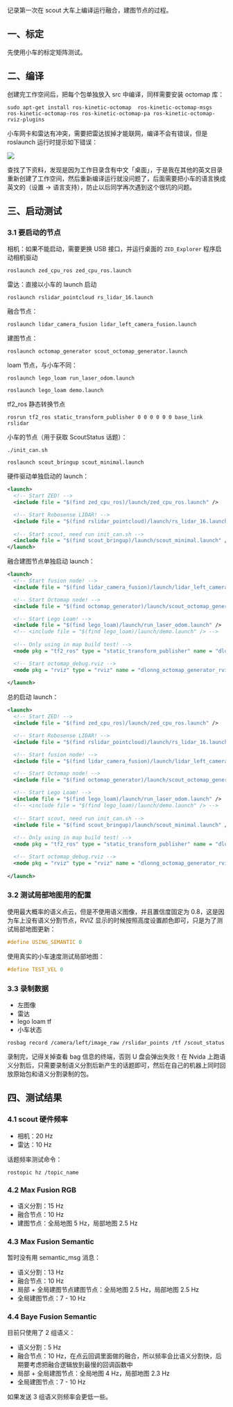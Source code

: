 记录第一次在 scout 大车上编译运行融合，建图节点的过程。

## 一、标定

先使用小车的标定矩阵测试。

## 二、编译

创建完工作空间后，把每个包单独放入 src 中编译，同样需要安装 octomap 库：

```shell
sudo apt-get install ros-kinetic-octomap  ros-kinetic-octomap-msgs ros-kinetic-octomap-ros ros-kinetic-octomap-pa ros-kinetic-octomap-rviz-plugins
```

小车网卡和雷达有冲突，需要把雷达拔掉才能联网，编译不会有错误，但是 roslaunch 运行时提示如下错误：

![](https://dlonng.oss-cn-shenzhen.aliyuncs.com/blog/scout_roslaunch_error2.png)

查找了下资料，发现是因为工作目录含有中文「桌面」，于是我在其他的英文目录重新创建了工作空间，然后重新编译运行就没问题了，后面需要把小车的语言换成英文的（设置 -> 语言支持），防止以后同学再次遇到这个很坑的问题。

## 三、启动测试

### 3.1 要启动的节点

相机：如果不能启动，需要更换 USB 接口，并运行桌面的 `ZED_Explorer` 程序启动相机驱动

```
roslaunch zed_cpu_ros zed_cpu_ros.launch
```

雷达：直接以小车的 launch 启动

```shell
roslaunch rslidar_pointcloud rs_lidar_16.launch
```

融合节点：

```shell
roslaunch lidar_camera_fusion lidar_left_camera_fusion.launch
```

建图节点：

```shell
roslaunch octomap_generator scout_octomap_generator.launch
```

loam 节点，与小车不同：

```shell
roslaunch lego_loam run_laser_odom.launch

roslaunch lego_loam demo.launch
```

tf2_ros 静态转换节点

```shell
rosrun tf2_ros static_transform_publisher 0 0 0 0 0 0 base_link rslidar
```

小车的节点（用于获取 ScoutStatus 话题）：

```shell
./init_can.sh

roslaunch scout_bringup scout_minimal.launch
```

硬件驱动单独启动的 launch：

```xml
<launch>
  <!-- Start ZED! -->
  <include file = "$(find zed_cpu_ros)/launch/zed_cpu_ros.launch" />

  <!-- Start Robosense LIDAR! -->
  <include file = "$(find rslidar_pointcloud)/launch/rs_lidar_16.launch" />
  
  <!-- Start scout, need run init_can.sh -->
  <include file = "$(find scout_bringup)/launch/scout_minimal.launch" /> 
</launch>
```

融合建图节点单独启动 launch：

```xml
<launch>
  <!-- Start fusion node! -->
  <include file = "$(find lidar_camera_fusion)/launch/lidar_left_camera_fusion.launch" />

  <!-- Start Octomap node! -->
  <include file = "$(find octomap_generator)/launch/scout_octomap_generator.launch" />

  <!-- Start Lego Loam! -->
  <include file = "$(find lego_loam)/launch/run_laser_odom.launch" />
  <!-- <include file = "$(find lego_loam)/launch/demo.launch" /> -->
  
  <!-- Only using in map build test! -->
  <node pkg = "tf2_ros" type = "static_transform_publisher" name = "dlonng_octomap_generator_static_broadcaster" args = "0 0 0 0 0 0 base_link rslidar" />

  <!-- Start octomap_debug.rviz -->
  <node pkg = "rviz" type = "rviz" name = "dlonng_octomap_generator_rviz" respawn = "false" output = "screen" args = "-d $(find octomap_generator)/rviz/octomap_generator_debug.rviz"/>
  
</launch>
```

总的启动 launch：

```xml
<launch>
  <!-- Start ZED! -->
  <include file = "$(find zed_cpu_ros)/launch/zed_cpu_ros.launch" />

  <!-- Start Robosense LIDAR! -->
  <include file = "$(find rslidar_pointcloud)/launch/rs_lidar_16.launch" />

  <!-- Start fusion node! -->
  <include file = "$(find lidar_camera_fusion)/launch/lidar_left_camera_fusion.launch" />

  <!-- Start Octomap node! -->
  <include file = "$(find octomap_generator)/launch/scout_octomap_generator.launch" />

  <!-- Start Lego Loam! -->
  <include file = "$(find lego_loam)/launch/run_laser_odom.launch" />
  <!-- <include file = "$(find lego_loam)/launch/demo.launch" /> -->
  
  <!-- Start scout, need run init_can.sh -->
  <include file = "$(find scout_bringup)/launch/scout_minimal.launch" />
  
  <!-- Only using in map build test! -->
  <node pkg = "tf2_ros" type = "static_transform_publisher" name = "dlonng_octomap_generator_static_broadcaster" args = "0 0 0 0 0 0 base_link rslidar" />

  <!-- Start octomap_debug.rviz -->
  <node pkg = "rviz" type = "rviz" name = "dlonng_octomap_generator_rviz" respawn = "false" output = "screen" args = "-d $(find octomap_generator)/rviz/octomap_generator_debug.rviz"/>
  
</launch>
```

### 3.2 测试局部地图用的配置

使用最大概率的语义点云，但是不使用语义图像，并且置信度固定为 0.8，这是因为车上没有语义分割节点，RVIZ 显示的时候按照高度设置颜色即可，只是为了测试局部地图更新：

```cpp
#define USING_SEMANTIC 0
```

使用真实的小车速度测试局部地图：

```cpp
#define TEST_VEL 0
```

### 3.3 录制数据

- 左图像
- 雷达
- lego loam tf
- 小车状态

```shell
rosbag record /camera/left/image_raw /rslidar_points /tf /scout_status
```

录制完，记得关掉查看 bag 信息的终端，否则 U 盘会弹出失败！在 Nvida 上跑语义分割后，只需要录制语义分割后新产生的话题即可，然后在自己的机器上同时回放原始包和语义分割录制的包。

## 四、测试结果

### 4.1 scout 硬件频率

- 相机：20 Hz
- 雷达：10 Hz

话题频率测试命令：

```shell
rostopic hz /topic_name
```

### 4.2 Max Fusion RGB 

- 语义分割：15 Hz
- 融合节点：10 Hz
- 建图节点：全局地图 5 Hz，局部地图 2.5 Hz

### 4.3 Max Fusion Semantic 

暂时没有用 semantic_msg 消息：

- 语义分割：13 Hz
- 融合节点：10 Hz
- 局部 + 全局建图节点建图节点：全局地图 2.5 Hz，局部地图 2.5 Hz
- 全局建图节点：7 - 10 Hz

### 4.4 Baye Fusion Semantic 

目前只使用了 2 组语义：

- 语义分割：5 Hz
- 融合节点：10 Hz，在点云回调里面做的融合，所以频率会比语义分割快，后期要考虑把融合逻辑放到最慢的回调函数中
- 局部 + 全局建图节点：全局地图 4 Hz，局部地图 2.3 Hz
- 全局建图节点：7 - 10 Hz

如果发送 3 组语义则频率会更低一些。